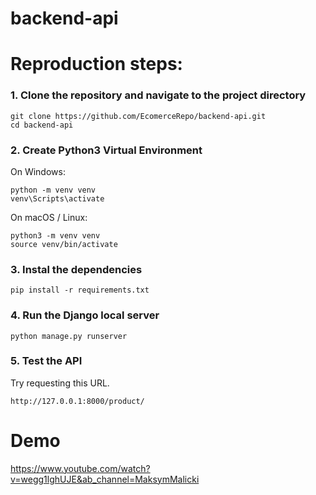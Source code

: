 # backend-api
# Reproduction steps:
### 1. Clone the repository and navigate to the project directory
```
git clone https://github.com/EcomerceRepo/backend-api.git
cd backend-api
```
### 2. Create Python3 Virtual Environment
On Windows:
```
python -m venv venv 
venv\Scripts\activate
```
On macOS / Linux:
```
python3 -m venv venv
source venv/bin/activate
```
### 3. Instal the dependencies
```
pip install -r requirements.txt
```
### 4. Run the Django local server
```
python manage.py runserver
```
### 5. Test the API
Try requesting this URL.
```
http://127.0.0.1:8000/product/
```
# Demo
https://www.youtube.com/watch?v=wegg1lghUJE&ab_channel=MaksymMalicki
